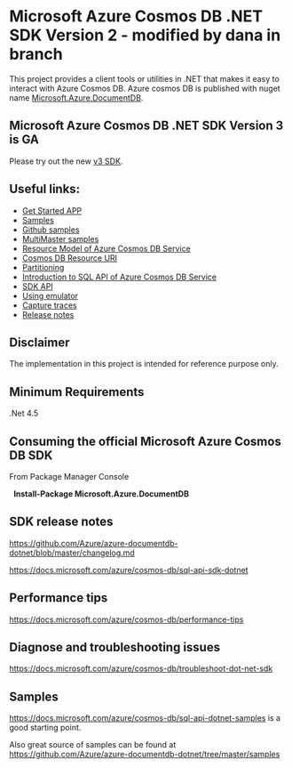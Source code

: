 # Microsoft Azure Cosmos DB .NET SDK Version 2 - modified by dana in branch
This project provides a client tools or utilities in .NET that makes it easy to interact with Azure Cosmos DB. Azure cosmos DB is published with nuget name [Microsoft.Azure.DocumentDB](https://www.nuget.org/packages/Microsoft.Azure.DocumentDB/). 

## Microsoft Azure Cosmos DB .NET SDK Version 3 is GA
Please try out the new [v3 SDK](https://github.com/Azure/azure-cosmos-dotnet-v3).

## Useful links:

- [Get Started APP](https://docs.microsoft.com/azure/cosmos-db/sql-api-get-started)
- [Samples](https://docs.microsoft.com/azure/cosmos-db/sql-api-dotnet-samples)
- [Github samples](https://github.com/Azure/azure-documentdb-dotnet/tree/master/samples)
- [MultiMaster samples](https://github.com/markjbrown/azure-cosmosdb-dotnet/tree/master/samples/MultiMaster)
- [Resource Model of Azure Cosmos DB Service]( https://docs.microsoft.com/azure/cosmos-db/sql-api-resources)
- [Cosmos DB Resource URI](https://docs.microsoft.com/rest/api/documentdb/documentdb-resource-uri-syntax-for-rest)
- [Partitioning](https://docs.microsoft.com/azure/cosmos-db/partition-data)
- [Introduction to SQL API of Azure Cosmos DB Service](https://docs.microsoft.com/azure/cosmos-db/sql-api-sql-query)
- [SDK API](https://docs.microsoft.com/dotnet/api/overview/azure/cosmosdb?view=azure-dotnet)
- [Using emulator](https://github.com/Azure/azure-documentdb-dotnet/blob/master/docs/documentdb-nosql-local-emulator.md)
- [Capture traces](https://github.com/Azure/azure-documentdb-dotnet/blob/master/docs/documentdb-sdk_capture_etl.md)
- [Release notes](https://github.com/Azure/azure-documentdb-dotnet/blob/master/changelog.md)


## Disclaimer
The implementation in this project is intended for reference purpose only.


## Minimum Requirements
.Net 4.5


## Consuming the official Microsoft Azure Cosmos DB SDK
From Package Manager Console

    **Install-Package Microsoft.Azure.DocumentDB**

## SDK release notes
https://github.com/Azure/azure-documentdb-dotnet/blob/master/changelog.md 

https://docs.microsoft.com/azure/cosmos-db/sql-api-sdk-dotnet

## Performance tips
https://docs.microsoft.com/azure/cosmos-db/performance-tips

## Diagnose and troubleshooting issues
https://docs.microsoft.com/azure/cosmos-db/troubleshoot-dot-net-sdk

## Samples
https://docs.microsoft.com/azure/cosmos-db/sql-api-dotnet-samples is a good starting point.

Also great source of samples can be found at https://github.com/Azure/azure-documentdb-dotnet/tree/master/samples
